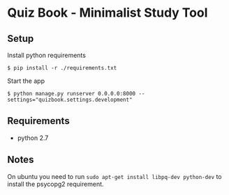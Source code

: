 Quiz Book - Minimalist Study Tool
====================


Setup
-----

Install python requirements

    $ pip install -r ./requirements.txt

Start the app

    $ python manage.py runserver 0.0.0.0:8000 --settings="quizbook.settings.development"


Requirements
------------------

* python 2.7


Notes
--------

On ubuntu you need to run `sudo apt-get install libpq-dev python-dev` to install the psycopg2 requirement.

